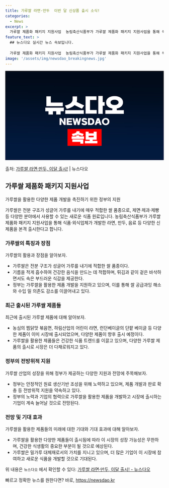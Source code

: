 ```yaml
---
title: 가루쌀 라면·만두  이번 달 신상품 출시 소식!
categories:
  - News
excerpt: >
  가루쌀 제품화 패키지 지원사업  농림축산식품부가 가루쌀 제품화 패키지 지원사업을 통해 식품·외식업체가 개발한…
feature_text: >
  ## 뉴스다오 실시간 뉴스 속보입니다.

  가루쌀 제품화 패키지 지원사업  농림축산식품부가 가루쌀 제품화 패키지 지원사업을 통해 식품·외식업체가 개발한…
image: '/assets/img/newsdao_breakingnews.jpg'
---
```


![뉴스다오 속보](/assets/img/newsdao_breakingnews.jpg)

<p>출처: <a href="https://newsdao.kr/4466" rel="dofollow">가루쌀 라면·만두, 이달 출시!</a> | 뉴스다오</p>

<h2 data-ke-size="size26">가루쌀 제품화 패키지 지원사업</h2>
가루쌀을 활용한 다양한 제품 개발을 촉진하기 위한 정부의 지원

<p data-ke-size="size16">가루쌀은 전분 구조가 성글어 가루를 내기에 매우 적합한 쌀 품종으로, 제면·제과·제빵 등 다양한 분야에서 사용할 수 있는 새로운 식품 원료입니다. 농림축산식품부가 가루쌀 제품화 패키지 지원사업을 통해 식품·외식업체가 개발한 라면, 만두, 음료 등 다양한 신제품을 본격 출시한다고 합니다.</p>

<h3>가루쌀의 특징과 장점</h3>
가루쌀의 활용과 장점을 알아보자.

<ul>
  <li>가루쌀은 전분 구조가 성글어 가루를 내기에 적합한 쌀 품종이다.</li>
  <li>기름을 적게 흡수하여 건강한 음식을 만드는 데 적합하며, 튀김과 같이 겉은 바삭하면서도 속은 부드러운 식감을 제공한다.</li>
  <li>정부는 가루쌀을 활용한 제품 개발을 지원하고 있으며, 이를 통해 쌀 공급과잉 해소와 수입 밀 의존도 감소를 이끌어내고 있다.</li>
</ul>

<h3>최근 출시된 가루쌀 제품들</h3>
최근에 출시된 가루쌀 제품에 대해 알아보자.

<ul>
  <li>농심의 찜닭맛 볶음면, 하림산업의 어린이 라면, 런던베이글의 단팥 베이글 등 다양한 제품이 이미 시장에 출시되었으며, 다양한 제품이 향후 출시 예정이다.</li>
  <li>가루쌀을 활용한 제품들은 건강한 식품 트렌드를 이끌고 있으며, 다양한 가루쌀 제품의 출시로 시장은 더 다채로워지고 있다.</li>
</ul>

<h3>정부의 전방위적 지원</h3>
가루쌀 산업의 성장을 위해 정부가 제공하는 다양한 지원과 전망에 주목해보자.

<ul>
  <li>정부는 안정적인 원료 생산기반 조성을 위해 노력하고 있으며, 제품 개발과 판로 확충 등 전방위적 지원을 약속하고 있다.</li>
  <li>정부의 노력과 기업의 협력으로 가루쌀을 활용한 제품을 개발하고 시장에 출시하는 기업이 계속 늘어날 것으로 전망된다.</li>
</ul>

<h3>전망 및 기대 효과</h3>
가루쌀을 활용한 제품들의 미래에 대한 기대와 기대 효과에 대해 알아보자.

<ul>
  <li>가루쌀을 활용한 다양한 제품들이 출시됨에 따라 이 시장의 성장 가능성은 무한하며, 건강한 식생활의 중요한 부분이 될 것으로 예상된다.</li>
  <li>가루쌀은 밀가루 대체재로서의 가치를 지니고 있으며, 더 많은 기업이 이 시장에 참여하고 새로운 식품을 개발할 것으로 기대된다.</li>
</ul>

위 내용은 `뉴스다오` 에서 확인할 수 있다: [가루쌀 라면·만두, 이달 출시! - 뉴스다오](https://newsdao.kr/4466) 

빠르고 정확한 뉴스를 원한다면? 바로, <a href="https://newsdao.kr" rel="dofollow">https://newsdao.kr</a>


    
